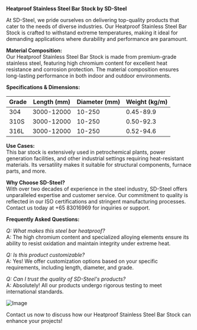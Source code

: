 **Heatproof Stainless Steel Bar Stock by SD-Steel**

At SD-Steel, we pride ourselves on delivering top-quality products that cater to the needs of diverse industries. Our Heatproof Stainless Steel Bar Stock is crafted to withstand extreme temperatures, making it ideal for demanding applications where durability and performance are paramount.

**Material Composition:**  
Our Heatproof Stainless Steel Bar Stock is made from premium-grade stainless steel, featuring high chromium content for excellent heat resistance and corrosion protection. The material composition ensures long-lasting performance in both indoor and outdoor environments.

**Specifications & Dimensions:**  

| Grade       | Length (mm) | Diameter (mm) | Weight (kg/m) |
|-------------|-------------|---------------|---------------|
| 304         | 3000-12000  | 10-250        | 0.45-89.9     |
| 310S        | 3000-12000  | 10-250        | 0.50-92.3     |
| 316L        | 3000-12000  | 10-250        | 0.52-94.6     |

**Use Cases:**  
This bar stock is extensively used in petrochemical plants, power generation facilities, and other industrial settings requiring heat-resistant materials. Its versatility makes it suitable for structural components, furnace parts, and more.

**Why Choose SD-Steel?**  
With over two decades of experience in the steel industry, SD-Steel offers unparalleled expertise and customer service. Our commitment to quality is reflected in our ISO certifications and stringent manufacturing processes. Contact us today at +65 83016969 for inquiries or support.

**Frequently Asked Questions:**

*Q: What makes this steel bar heatproof?*  
A: The high chromium content and specialized alloying elements ensure its ability to resist oxidation and maintain integrity under extreme heat.

*Q: Is this product customizable?*  
A: Yes! We offer customization options based on your specific requirements, including length, diameter, and grade.

*Q: Can I trust the quality of SD-Steel's products?*  
A: Absolutely! All our products undergo rigorous testing to meet international standards.

![Image](https://github.com/user-attachments/assets/2567258e-e124-4816-932d-1809bd27ef0b)

Contact us now to discuss how our Heatproof Stainless Steel Bar Stock can enhance your projects!